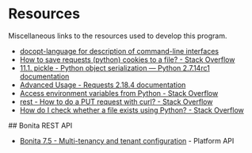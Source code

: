 # Resources

Miscellaneous links to the resources used to develop this program.

- [docopt-language for description of command-line interfaces](http://docopt.org/)
- [How to save requests (python) cookies to a file? - Stack Overflow](https://stackoverflow.com/questions/13030095/how-to-save-requests-python-cookies-to-a-file)
 - [11.1. pickle - Python object serialization — Python 2.7.14rc1 documentation](https://docs.python.org/2/library/pickle.html)
- [Advanced Usage - Requests 2.18.4 documentation](http://docs.python-requests.org/en/master/user/advanced/)
- [Access environment variables from Python - Stack Overflow](https://stackoverflow.com/questions/4906977/access-environment-variables-from-python)
- [rest - How to do a PUT request with curl? - Stack Overflow](https://stackoverflow.com/questions/13782198/how-to-do-a-put-request-with-curl)
- [How do I check whether a file exists using Python? - Stack Overflow](https://stackoverflow.com/questions/82831/how-do-i-check-whether-a-file-exists-using-python)

## Bonita REST API

- [Bonita 7.5 - Multi-tenancy and tenant configuration](https://documentation.bonitasoft.com/?page=multi-tenancy-and-tenant-configuration) - Platform API